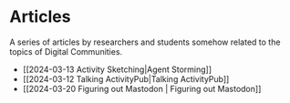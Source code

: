 # Articles

A series of articles by researchers and students somehow related to the topics of Digital Communities.

- [[2024-03-13 Activity Sketching|Agent Storming]]
- [[2024-03-12 Talking ActivityPub|Talking ActivityPub]]
- [[2024-03-20 Figuring out Mastodon | Figuring out Mastodon]]



